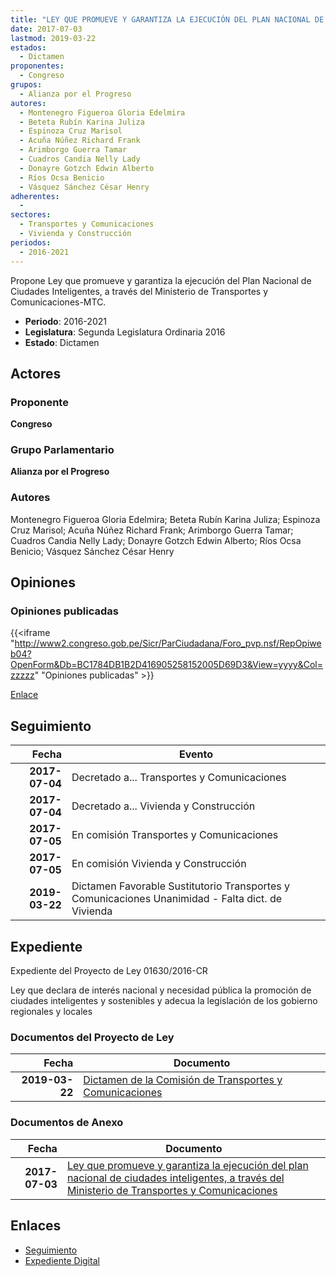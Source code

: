```yaml
---
title: "LEY QUE PROMUEVE Y GARANTIZA LA EJECUCIÓN DEL PLAN NACIONAL DE CIUDADES INTELIGENTES, A TRAVÉS DEL MINISTERIO DE TRANSPORTES Y COMUNICACIONES"
date: 2017-07-03
lastmod: 2019-03-22
estados: 
  - Dictamen
proponentes: 
  - Congreso
grupos: 
  - Alianza por el Progreso
autores: 
  - Montenegro Figueroa Gloria Edelmira
  - Beteta Rubín Karina Juliza
  - Espinoza Cruz Marisol
  - Acuña Núñez Richard Frank
  - Arimborgo Guerra Tamar
  - Cuadros Candia Nelly Lady
  - Donayre Gotzch Edwin Alberto
  - Ríos Ocsa Benicio
  - Vásquez Sánchez César Henry
adherentes: 
  - 
sectores: 
  - Transportes y Comunicaciones
  - Vivienda y Construcción
periodos: 
  - 2016-2021
---
```


Propone Ley que promueve y garantiza la ejecución del Plan Nacional de Ciudades Inteligentes, a través del Ministerio de Transportes y Comunicaciones-MTC.

- **Periodo**: 2016-2021
- **Legislatura**: Segunda Legislatura Ordinaria 2016
- **Estado**: Dictamen

## Actores

### Proponente

**Congreso**

### Grupo Parlamentario

**Alianza por el Progreso**

### Autores

Montenegro Figueroa Gloria Edelmira; Beteta Rubín Karina Juliza; Espinoza Cruz Marisol; Acuña Núñez Richard Frank; Arimborgo Guerra Tamar; Cuadros Candia Nelly Lady; Donayre Gotzch Edwin Alberto; Ríos Ocsa Benicio; Vásquez Sánchez César Henry


## Opiniones

### Opiniones publicadas

{{<iframe "http://www2.congreso.gob.pe/Sicr/ParCiudadana/Foro_pvp.nsf/RepOpiweb04?OpenForm&Db=BC1784DB1B2D416905258152005D69D3&View=yyyy&Col=zzzzz" "Opiniones publicadas" >}}

[Enlace](http://www2.congreso.gob.pe/Sicr/ParCiudadana/Foro_pvp.nsf/RepOpiweb04?OpenForm&Db=BC1784DB1B2D416905258152005D69D3&View=yyyy&Col=zzzzz)

## Seguimiento

| Fecha | Evento |
|------:|--------|
| **2017-07-04** | Decretado a... Transportes y Comunicaciones|
| **2017-07-04** | Decretado a... Vivienda y Construcción|
| **2017-07-05** | En comisión Transportes y Comunicaciones|
| **2017-07-05** | En comisión Vivienda y Construcción|
| **2019-03-22** | Dictamen Favorable Sustitutorio Transportes y Comunicaciones Unanimidad - Falta dict. de Vivienda|


## Expediente

Expediente del Proyecto de Ley 01630/2016-CR

Ley que declara de interés nacional y necesidad pública la promoción de ciudades inteligentes y sostenibles y adecua la legislación de los gobierno regionales y locales


### Documentos del Proyecto de Ley

| Fecha | Documento |
|------:|--------|
| **2019-03-22** | [Dictamen de la Comisión de Transportes y Comunicaciones](http://www.leyes.congreso.gob.pe/Documentos/2016_2021/Dictamenes/Proyectos_de_Ley/01630DC23MAY20190322.pdf) |

### Documentos de Anexo

| Fecha | Documento |
|------:|--------|
| **2017-07-03** | [Ley que promueve y garantiza la ejecución del plan nacional de ciudades inteligentes, a través del Ministerio de Transportes y Comunicaciones](http://www.leyes.congreso.gob.pe/Documentos/2016_2021/Proyectos_de_Ley_y_de_Resoluciones_Legislativas/PL0163020170703..pdf) |

## Enlaces 

- [Seguimiento](http://www2.congreso.gob.pehttp://www2.congreso.gob.pe/Sicr/TraDocEstProc/CLProLey2016.nsf/f7fff46988ca05b1052578e100829cc7/d79eb05d89b1d9d1052581520059ac90?OpenDocument)
- [Expediente Digital](http://www2.congreso.gob.pehttp://www2.congreso.gob.pe/Sicr/TraDocEstProc/CLProLey2016.nsf/f7fff46988ca05b1052578e100829cc7/d79eb05d89b1d9d1052581520059ac90?OpenDocument&Click=05257FB7005EB655.eb71d0cf91d8294e05256cdf006b5706/$Body/0.1C6C)
